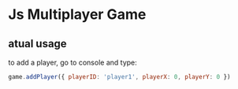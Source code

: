 # Js Multiplayer Game


## atual usage 

to add a player, go to console and type:

```js
game.addPlayer({ playerID: 'player1', playerX: 0, playerY: 0 })
```
